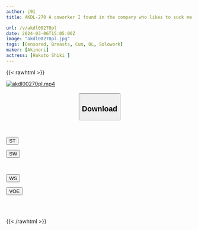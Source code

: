 ```yaml
---
author: j91
title: AKDL-270 A coworker I found in the company who likes to suck me in. A pushy female employee likes swallowing sperm. Shiki, Sales Department, 24 years old, Shiki Hakuto.

url: /v/akdl00270pl
date: 2024-03-06T15:05:00Z
image: "akdl00270pl.jpg"
tags: [Censored, Breasts, Cum, OL, Solowork]
maker: [Akinori]
actress: [Hakuto Shiki ]
---
```



{{< rawhtml >}}

<div class="video" data-videoid="7R82D2lxlxhYJO">
    <a href="javascript:;">
        <img src="/v/akdl00270pl/akdl00270pl.jpg" width="WIDTH" height="HEIGHT" alt="akdl00270pl.mp4" loading="lazy">
    </a>
</div>

<script type="text/javascript" src="https://j91.asia/asset/on-demand-st.js"></script>

<br>
  <link rel="stylesheet" href="https://j91.asia/asset/bs5.css">
  
  <center>
  <button class="btn btn-primary" type="button" data-bs-toggle="collapse" data-bs-target=".multi-collapse" aria-expanded="false" aria-controls="multiCollapseExample1 multiCollapseExample2"><h2>Download</h2></button></center>
</p>
<div class="row">
  <div class="col">
    <div class="collapse multi-collapse" id="multiCollapseExample1">
      <div class="card card-body">
	      	      <br>
<div class="buttons">  
<p><a href="https://streamtape.to/v/7R82D2lxlxhYJO" target="_blank"><button class="btn-hover color-3"><i class="fa fa-download"></i> ST</button></a></p>
<p><a href="https://cdnwish.com/1dj7mpv2d9c9" target="_blank"><button class="btn-hover color-2"><i class="fa fa-download"></i> SW</button></a></p></div>
    </div>
  </div>
</div>
  <div class="col">
    <div class="collapse multi-collapse" id="multiCollapseExample2">
      <div class="card card-body">
	      <br>
<div class="buttons">
<p><a href="https://wolfstream.tv/9lnygykblzy2"><button class="btn-hover color-9"><i class="fa fa-download"></i> WS</button></a></p>
<p><a href="https://voe.sx/iw4b7m10lpfd"><button class="btn-hover color-8"><i class="fa fa-download"></i> VOE</button></a></p></div>
<br><br>
      </div>
    </div>
  </div>
</div>

{{< /rawhtml >}}